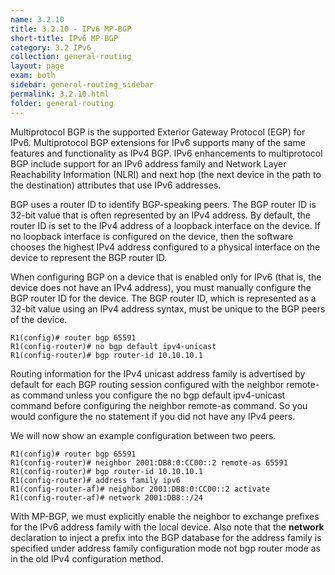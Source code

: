 ```yaml
---
name: 3.2.10
title: 3.2.10 - IPv6 MP-BGP
short-title: IPv6 MP-BGP
category: 3.2 IPv6
collection: general-routing
layout: page
exam: both
sidebar: general-routing_sidebar
permalink: 3.2.10.html
folder: general-routing
---
```

Multiprotocol BGP is the supported Exterior Gateway Protocol (EGP) for IPv6. Multiprotocol BGP extensions for IPv6 supports many of the same features and functionality as IPv4 BGP. IPv6 enhancements to multiprotocol BGP include support for an IPv6 address family and Network Layer Reachability Information (NLRI) and next hop (the next device in the path to the destination) attributes that use IPv6 addresses.

BGP uses a router ID to identify BGP-speaking peers. The BGP router ID is 32-bit value that is often represented by an IPv4 address. By default, the router ID is set to the IPv4 address of a loopback interface on the device. If no loopback interface is configured on the device, then the software chooses the highest IPv4 address configured to a physical interface on the device to represent the BGP router ID.

When configuring BGP on a device that is enabled only for IPv6 (that is, the device does not have an IPv4 address), you must manually configure the BGP router ID for the device. The BGP router ID, which is represented as a 32-bit value using an IPv4 address syntax, must be unique to the BGP peers of the device.
```
R1(config)# router bgp 65591
R1(config-router)# no bgp default ipv4-unicast
R1(config-router)# bgp router-id 10.10.10.1
```
Routing information for the IPv4 unicast address family is advertised by default for each BGP routing session configured with the neighbor remote-as command unless you configure the no bgp default ipv4-unicast command before configuring the neighbor remote-as command. So you would configure the no statement if you did not have any IPv4 peers.

We will now show an example configuration between two peers.
```
R1(config)# router bgp 65591
R1(config-router)# neighbor 2001:DB8:0:CC00::2 remote-as 65591
R1(config-router)# bgp router-id 10.10.10.1
R1(config-router)# address family ipv6
R1(config-router-af)# neighbor 2001:DB8:0:CC00::2 activate
R1(config-router-af)# network 2001:DB8::/24
```
With MP-BGP, we must explicitly enable the neighbor to exchange prefixes for the IPv6 address family with the local device. Also note that the **network** declaration to inject a prefix into the BGP database for the address family is specified under address family configuration mode not bgp router mode as in the old IPv4 configuration method.
